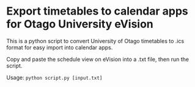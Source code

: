 # Export timetables to calendar apps for Otago University eVision
This is a python script to convert University of Otago timetables to .ics format for easy import into calendar apps.

Copy and paste the schedule view on eVision into a .txt file, then run the script.

Usage: `python script.py [input.txt]`
